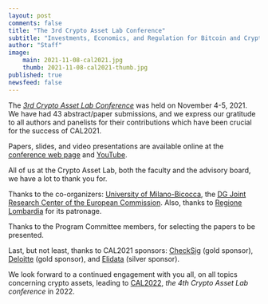 ```yaml
---
layout: post
comments: false
title: "The 3rd Crypto Asset Lab Conference"
subtitle: "Investments, Economics, and Regulation for Bitcoin and Crypto-Assets"
author: "Staff"
image:
    main: 2021-11-08-cal2021.jpg
    thumb: 2021-11-08-cal2021-thumb.jpg
published: true
newsfeed: false
---
```


The _[3rd Crypto Asset Lab Conference](http://cryptoassetlab.diseade.unimib.it/cal2021)_ was held on November 4-5, 2021. We have had 43 abstract/paper submissions, and we express our gratitude to all authors and panelists for their contributions which have been crucial for the success of CAL2021.

Papers, slides, and video presentations are available online at the [conference web page](http://cryptoassetlab.diseade.unimib.it/cal2021) and [YouTube](http://www.youtube.com/playlist?list=PLTLa2tRY91LJGX_yqhstChewO1q1LCwhY).

All of us at the Crypto Asset Lab, both the faculty and the advisory board, we have a lot to thank you for.

Thanks to the co-organizers: [University of Milano-Bicocca](https://www.unimib.it/), the [DG Joint Research Center of the European Commission](https://ec.europa.eu/knowledge4policy/organisation/jrc-joint-research-centre_en). Also, thanks to [Regione Lombardia](https://www.en.regione.lombardia.it/wps/portal/site/en-regione-lombardia) for its patronage.

Thanks to the Program Committee members, for selecting the papers to be presented.

Last, but not least, thanks to CAL2021 sponsors: [CheckSig](https://checksig.com/) (gold sponsor), [Deloitte](https://www2.deloitte.com/global/en.html) (gold sponsor), and [Elidata](https://elidata.it/) (silver sponsor).

We look forward to a continued engagement with you all, on all topics concerning crypto assets, leading to [CAL2022](http://cryptoassetlab.diseade.unimib.it/calconf), _the 4th Crypto Asset Lab conference_ in 2022.

